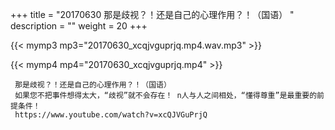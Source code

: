 +++
title = "20170630  那是歧视？！还是自己的心理作用？！（国语） "
description = ""
weight = 20
+++

{{< mymp3 mp3="20170630_xcqjvguprjq.mp4.wav.mp3" >}}

{{< mymp4 mp4="20170630_xcqjvguprjq.mp4" >}}

     那是歧视？！还是自己的心理作用？！（国语） 
     如果您不把事件想得太大，“歧视”就不会存在！ n人与人之间相处，“懂得尊重”是最重要的前提条件！ 
     https://www.youtube.com/watch?v=xcQJVGuPrjQ 
